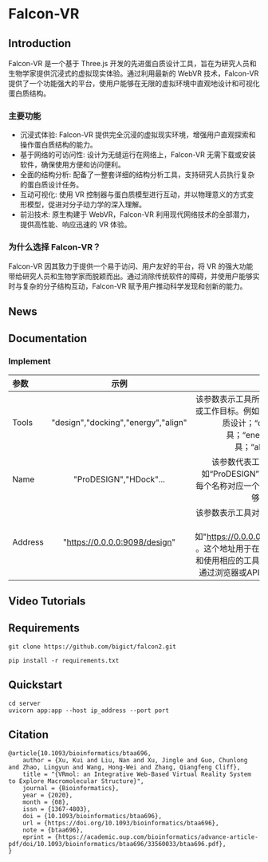 # Falcon-VR
## Introduction

Falcon-VR 是一个基于 Three.js 开发的先进蛋白质设计工具，旨在为研究人员和生物学家提供沉浸式的虚拟现实体验。通过利用最新的 WebVR 技术，Falcon-VR 提供了一个功能强大的平台，使用户能够在无限的虚拟环境中直观地设计和可视化蛋白质结构。

### 主要功能
* 沉浸式体验: Falcon-VR 提供完全沉浸的虚拟现实环境，增强用户直观探索和操作蛋白质结构的能力。
* 基于网络的可访问性: 设计为无缝运行在网络上，Falcon-VR 无需下载或安装软件，确保使用方便和访问便利。
* 全面的结构分析: 配备了一整套详细的结构分析工具，支持研究人员执行复杂的蛋白质设计任务。
* 互动可视化: 使用 VR 控制器与蛋白质模型进行互动，并以物理意义的方式变形模型，促进对分子动力学的深入理解。
* 前沿技术: 原生构建于 WebVR，Falcon-VR 利用现代网络技术的全部潜力，提供高性能、响应迅速的 VR 体验。

### 为什么选择 Falcon-VR？
Falcon-VR 因其致力于提供一个易于访问、用户友好的平台，将 VR 的强大功能带给研究人员和生物学家而脱颖而出。通过消除传统软件的障碍，并使用户能够实时与复杂的分子结构互动，Falcon-VR 赋予用户推动科学发现和创新的能力。

## News


## Documentation

### Implement

| 参数      |                  示例                  |                                                                                                 描述 |
|:--------|:------------------------------------:|---------------------------------------------------------------------------------------------------:|
| Tools   | "design","docking","energy","align"  |                    该参数表示工具所实现的特定功能或工作目标。例如，“design”蛋白质设计；“docking”对接工具；“energy”能量计算工具；“align”对齐工具。 |
| Name    |        "ProDESIGN","HDock"...        |                                         该参数代表工具的具体名称，如“ProDESIGN”或“HDock”等。每个名称对应一个特定的工具，能够执行相应的功能 |
| Address |  "https://0.0.0.0:9098/design"       | 该参数表示工具对应的网络地址或访问路径，例如"https://0.0.0.0:9098/design" 。这个地址用于在网络环境中访问和使用相应的工具，确保用户能够通过浏览器或API接口进行操作。 |



## Video Tutorials


## Requirements
```
git clone https://github.com/bigict/falcon2.git
```

```
pip install -r requirements.txt
```

## Quickstart
```
cd server
uvicorn app:app --host ip_address --port port
```

## Citation
```
@article{10.1093/bioinformatics/btaa696,
    author = {Xu, Kui and Liu, Nan and Xu, Jingle and Guo, Chunlong and Zhao, Lingyun and Wang, Hong-Wei and Zhang, Qiangfeng Cliff},
    title = "{VRmol: an Integrative Web-Based Virtual Reality System to Explore Macromolecular Structure}",
    journal = {Bioinformatics},
    year = {2020},
    month = {08},
    issn = {1367-4803},
    doi = {10.1093/bioinformatics/btaa696},
    url = {https://doi.org/10.1093/bioinformatics/btaa696},
    note = {btaa696},
    eprint = {https://academic.oup.com/bioinformatics/advance-article-pdf/doi/10.1093/bioinformatics/btaa696/33560033/btaa696.pdf},
}
```